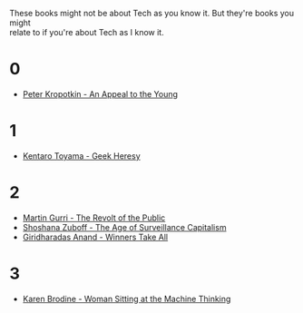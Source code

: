 These books might not be about Tech as you know it. But they're books you might     
relate to if you're about Tech as I know it. 

# 0

* [Peter Kropotkin - An Appeal to the Young](bookified/an_appeal_to_the_young.pdf)

# 1

* [Kentaro Toyama - Geek Heresy](https://github.com/thoth-commits/aa/files/6588409/Kentaro.Toyama.-.Geek.Heresy_.Rescuing.Social.Change.from.the.Cult.of.Technology-PublicAffairs.epub.zip)

# 2

* [Martin Gurri - The Revolt of the Public](https://github.com/thoth-commits/aa/files/6588403/Martin.Gurri.-.The.Revolt.of.the.Public.and.the.Crisis.of.Authority.in.the.New.Millennium.epub.zip)
* [Shoshana Zuboff - The Age of Surveillance Capitalism](https://github.com/thoth-commits/aa/files/6588405/Shoshana.Zuboff.-.The.Age.of.Surveillance.Capitalism_.The.Fight.for.a.Human.Future.at.the.New.Frontier.of.Power.2019.PublicAffairs.-.libgen.lc.epub.zip)
* [Giridharadas Anand - Winners Take All](https://github.com/thoth-commits/aa/files/6588406/Giridharadas.Anand.-.Winners.take.all._.the.elite.charade.of.changing.the.world-Alfred.A.Knopf.epub.zip)

# 3

* [Karen Brodine - Woman Sitting at the Machine Thinking](bookified/woman_sitting_at_the_machine_thinking.pdf)

